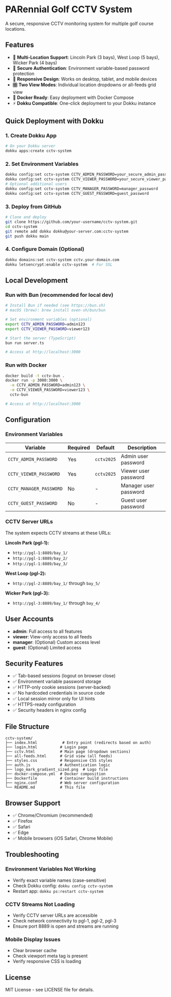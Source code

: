 # PARennial Golf CCTV System

A secure, responsive CCTV monitoring system for multiple golf course locations.

## Features

- 🎥 **Multi-Location Support**: Lincoln Park (3 bays), West Loop (5 bays), Wicker Park (4 bays)
- 🔐 **Secure Authentication**: Environment variable-based password protection
- 📱 **Responsive Design**: Works on desktop, tablet, and mobile devices
- 🎛️ **Two View Modes**: Individual location dropdowns or all-feeds grid view
- 🚀 **Docker Ready**: Easy deployment with Docker Compose
- ⚡ **Dokku Compatible**: One-click deployment to your Dokku instance

## Quick Deployment with Dokku

### 1. Create Dokku App
```bash
# On your Dokku server
dokku apps:create cctv-system
```

### 2. Set Environment Variables
```bash
dokku config:set cctv-system CCTV_ADMIN_PASSWORD=your_secure_admin_password
dokku config:set cctv-system CCTV_VIEWER_PASSWORD=your_secure_viewer_password
# Optional additional users
dokku config:set cctv-system CCTV_MANAGER_PASSWORD=manager_password
dokku config:set cctv-system CCTV_GUEST_PASSWORD=guest_password
```

### 3. Deploy from GitHub
```bash
# Clone and deploy
git clone https://github.com/your-username/cctv-system.git
cd cctv-system
git remote add dokku dokku@your-server.com:cctv-system
git push dokku main
```

### 4. Configure Domain (Optional)
```bash
dokku domains:set cctv-system cctv.your-domain.com
dokku letsencrypt:enable cctv-system  # For SSL
```

## Local Development

### Run with Bun (recommended for local dev)
```bash
# Install Bun if needed (see https://bun.sh)
# macOS (brew): brew install oven-sh/bun/bun

# Set environment variables (optional)
export CCTV_ADMIN_PASSWORD=admin123
export CCTV_VIEWER_PASSWORD=viewer123

# Start the server (TypeScript)
bun run server.ts

# Access at http://localhost:3000
```

### Run with Docker
```bash
docker build -t cctv-bun .
docker run -p 3000:3000 \
  -e CCTV_ADMIN_PASSWORD=admin123 \
  -e CCTV_VIEWER_PASSWORD=viewer123 \
  cctv-bun

# Access at http://localhost:3000
```

## Configuration

### Environment Variables

| Variable | Required | Default | Description |
|----------|----------|---------|-------------|
| `CCTV_ADMIN_PASSWORD` | Yes | `cctv2025` | Admin user password |
| `CCTV_VIEWER_PASSWORD` | Yes | `cctv2025` | Viewer user password |
| `CCTV_MANAGER_PASSWORD` | No | - | Manager user password |
| `CCTV_GUEST_PASSWORD` | No | - | Guest user password |

### CCTV Server URLs

The system expects CCTV streams at these URLs:

**Lincoln Park (pgl-1):**
- `http://pgl-1:8889/bay_1/`
- `http://pgl-1:8889/bay_2/`
- `http://pgl-1:8889/bay_3/`

**West Loop (pgl-2):**
- `http://pgl-2:8889/bay_1/` through `bay_5/`

**Wicker Park (pgl-3):**
- `http://pgl-3:8889/bay_1/` through `bay_4/`

## User Accounts

- **admin**: Full access to all features
- **viewer**: View-only access to all feeds
- **manager**: (Optional) Custom access level
- **guest**: (Optional) Limited access

## Security Features

- ✅ Tab-based sessions (logout on browser close)
- ✅ Environment variable password storage
- ✅ HTTP-only cookie sessions (server-backed)
- ✅ No hardcoded credentials in source code
- ✅ Local session mirror only for UI hints
- ✅ HTTPS-ready configuration
- ✅ Security headers in nginx config

## File Structure

```
cctv-system/
├── index.html           # Entry point (redirects based on auth)
├── login.html          # Login page
├── cctv.html           # Main page (dropdown sections)
├── all-feeds.html      # Grid view (all feeds)
├── styles.css          # Responsive CSS styles
├── auth.js             # Authentication logic
├── logo_mark_gradient_sized.png  # Logo file
├── docker-compose.yml  # Docker composition
├── Dockerfile          # Container build instructions
├── nginx.conf          # Web server configuration
└── README.md           # This file
```

## Browser Support

- ✅ Chrome/Chromium (recommended)
- ✅ Firefox  
- ✅ Safari
- ✅ Edge
- ✅ Mobile browsers (iOS Safari, Chrome Mobile)

## Troubleshooting

### Environment Variables Not Working
- Verify exact variable names (case-sensitive)
- Check Dokku config: `dokku config cctv-system`
- Restart app: `dokku ps:restart cctv-system`

### CCTV Streams Not Loading
- Verify CCTV server URLs are accessible
- Check network connectivity to pgl-1, pgl-2, pgl-3
- Ensure port 8889 is open and streams are running

### Mobile Display Issues
- Clear browser cache
- Check viewport meta tag is present
- Verify responsive CSS is loading

## License

MIT License - see LICENSE file for details.
